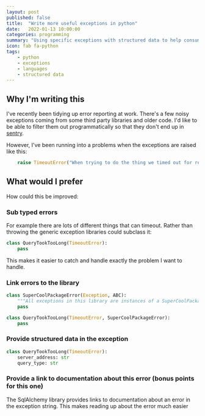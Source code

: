 ```yaml
---
layout: post
published: false
title:  "Write more useful exceptions in python"
date:   2022-01-13 10:00:00
categories: programming
summary: "Using specific exceptions with structured data to help consumers of your exceptions"
icon: fab fa-python
tags:
    - python
    - exceptions
    - languages
    - structured data
---
```


## Why I'm writing this

I've recently been tidying up error reporting at work. There's a few noisy exceptions
coming from some third party libraries and older code. I'd like to be able to
filter them out programmatically so that they don't end up in [sentry](https://sentry.io/).

However, I've been running into a problems when the exceptions are raised like this:

```python
    raise TimeoutError("When trying to do the thing we timed out for reason X")
```

## What would I prefer
How could this be improved:

### Sub typed errors
For example there are lots of different things that can timeout. Rather than throwing the generic exception libraries could subclass it:

```python
class QueryTookTooLong(TimeoutError):
    pass
```

This makes it easier to catch and handle exactly the problem I want to handle. 


### Link errors to the library
```python
class SuperCoolPackageError(Exception, ABC):
    """All exceptions in this library are instances of a SuperCoolPackageError"""
    pass

class QueryTookTooLong(TimeoutError, SuperCoolPackageError):
    pass
```

### Provide structured data in the exception
```python
class QueryTookTooLong(TimeoutError):
    server_address: str
    query_type: str
```

### Provide a link to documentation about this error (bonus points for this one)
The SqlAlchemy library provides links to documentation about an error in the exception string. This makes reading up about the error much easier
